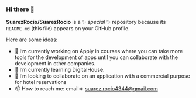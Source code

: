 ### Hi there 👋


**SuarezRocio/SuarezRocio** is a ✨ _special_ ✨ repository because its `README.md` (this file) appears on your GitHub profile.

Here are some ideas:

- 🔭 I’m currently working on Apply in courses where you can take more tools for the development of apps until you can collaborate with the development in other companies.
- 🌱 I’m currently learning DigitalHouse.
- 👯 I’m looking to collaborate on an application with a commercial purpose for hotel reservations
- 📫 How to reach me: email=> suarez.rocio4344@gmail.com 

